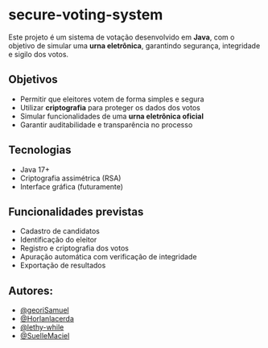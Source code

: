 # secure-voting-system

Este projeto é um sistema de votação desenvolvido em **Java**, com o objetivo de simular uma **urna eletrônica**, garantindo segurança, integridade e sigilo dos votos.

## Objetivos

- Permitir que eleitores votem de forma simples e segura
- Utilizar **criptografia** para proteger os dados dos votos
- Simular funcionalidades de uma **urna eletrônica oficial**
- Garantir auditabilidade e transparência no processo

## Tecnologias

- Java 17+
- Criptografia assimétrica (RSA)
- Interface gráfica (futuramente)

## Funcionalidades previstas

- Cadastro de candidatos
- Identificação do eleitor
- Registro e criptografia dos votos
- Apuração automática com verificação de integridade
- Exportação de resultados

## Autores:

- [@georiSamuel](https://github.com/georiSamuel)
- [@Horlanlacerda](https://github.com/Horlanlacerda)
- [@lethy-while](https://github.com/lethy-while)
- [@SuelleMaciel](https://github.com/SuelleMaciel)


